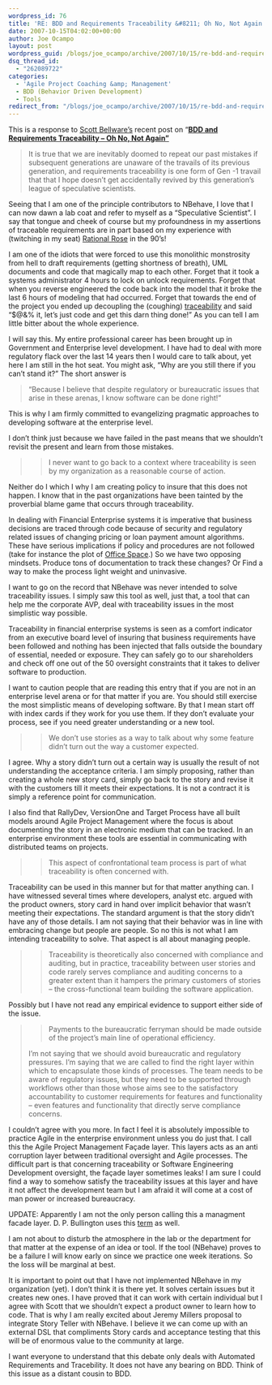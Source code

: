 ```yaml
---
wordpress_id: 76
title: 'RE: BDD and Requirements Traceability &#8211; Oh No, Not Again'
date: 2007-10-15T04:02:00+00:00
author: Joe Ocampo
layout: post
wordpress_guid: /blogs/joe_ocampo/archive/2007/10/15/re-bdd-and-requirements-traceability-oh-no-not-again.aspx
dsq_thread_id:
  - "262089722"
categories:
  - 'Agile Project Coaching &amp; Management'
  - BDD (Behavior Driven Development)
  - Tools
redirect_from: "/blogs/joe_ocampo/archive/2007/10/15/re-bdd-and-requirements-traceability-oh-no-not-again.aspx/"
---
```

This is a response to <a href="http://codebetter.com/blogs/scott.bellware/default.aspx" target="_blank">Scott Bellware’s</a> recent post on “**<a href="http://codebetter.com/blogs/scott.bellware/archive/2007/10/14/169723.aspx" target="_blank">BDD and Requirements Traceability &#8211; Oh No, Not Again”</a>**

> It is true that we are inevitably doomed to repeat our past mistakes if subsequent generations are unaware of the travails of its previous generation, and requirements traceability is one form of Gen -1 travail that that I hope doesn&#8217;t get accidentally revived by this generation&#8217;s league of speculative scientists.

Seeing that I am one of the principle contributors to NBehave, I love that I can now dawn a lab coat and refer to myself as a “Speculative Scientist”. I say that tongue and cheek of course but my profoundness in my assertions of traceable requirements are in part based on my experience with (twitching in my seat) <a href="http://en.wikipedia.org/wiki/Rational_Software" target="_blank">Rational Rose</a> in the 90’s!

I am one of the idiots that were forced to use this monolithic monstrosity from hell to draft requirements (getting shortness of breath), UML documents and code that magically map to each other. Forget that it took a systems administrator 4 hours to lock on unlock requirements. Forget that when you reverse engineered the code back into the model that it broke the last 6 hours of modeling that had occurred. Forget that towards the end of the project you ended up decoupling the (coughing) <a href="http://en.wikipedia.org/wiki/Traceability" target="_blank">traceability</a> and said “$@&% it, let’s just code and get this darn thing done!” As you can tell I am little bitter about the whole experience.

I will say this. My entire professional career has been brought up in Government and Enterprise level development. I have had to deal with more regulatory flack over the last 14 years then I would care to talk about, yet here I am still in the hot seat. You might ask, “Why are you still there if you can’t stand it?” The short answer is 

> “Because I believe that despite regulatory or bureaucratic issues that arise in these arenas, I know software can be done right!”

This is why I am firmly committed to evangelizing pragmatic approaches to developing software at the enterprise level.

I don’t think just because we have failed in the past means that we shouldn’t revisit the present and learn from those mistakes.

> >I never want to go back to a context where traceability is seen by my organization as a reasonable course of action.

Neither do I which I why I am creating policy to insure that this does not happen. I know that in the past organizations have been tainted by the proverbial blame game that occurs through traceability. 

In dealing with Financial Enterprise systems it is imperative that business decisions are traced through code because of security and regulatory related issues of changing pricing or loan payment amount algorithms. These have serious implications if policy and procedures are not followed (take for instance the plot of <a href="http://www.imdb.com/title/tt0151804/" target="_blank">Office Space</a>.) So we have two opposing mindsets. Produce tons of documentation to track these changes? Or Find a way to make the process light weight and uninvasive.

I want to go on the record that NBehave was never intended to solve traceability issues. I simply saw this tool as well, just that, a tool that can help me the corporate AVP, deal with traceability issues in the most simplistic way possible. 

Traceability in financial enterprise systems is seen as a comfort indicator from an executive board level of insuring that business requirements have been followed and nothing has been injected that falls outside the boundary of essential, needed or exposure. They can safely go to our shareholders and check off one out of the 50 oversight constraints that it takes to deliver software to production.

I want to caution people that are reading this entry that if you are not in an enterprise level arena or for that matter if you are. You should still exercise the most simplistic means of developing software. By that I mean start off with index cards if they work for you use them. If they don’t evaluate your process, see if you need greater understanding or a new tool.

> >We don&#8217;t use stories as a way to talk about why some feature didn&#8217;t turn out the way a customer expected.

I agree. Why a story didn’t turn out a certain way is usually the result of not understanding the acceptance criteria. I am simply proposing, rather than creating a whole new story card, simply go back to the story and revise it with the customers till it meets their expectations. It is not a contract it is simply a reference point for communication.

I also find that RallyDev, VersionOne and Target Process have all built models around Agile Project Management where the focus is about documenting the story in an electronic medium that can be tracked. In an enterprise environment these tools are essential in communicating with distributed teams on projects.

> > This aspect of confrontational team process is part of what traceability is often concerned with.

Traceability can be used in this manner but for that matter anything can. I have witnessed several times where developers, analyst etc. argued with the product owners, story card in hand over implicit behavior that wasn’t meeting their expectations. The standard argument is that the story didn’t have any of those details. I am not saying that their behavior was in line with embracing change but people are people. So no this is not what I am intending traceability to solve. That aspect is all about managing people.

> > Traceability is theoretically also concerned with compliance and auditing, but in practice, traceability between user stories and code rarely serves compliance and auditing concerns to a greater extent than it hampers the primary customers of stories &#8211; the cross-functional team building the software application.

Possibly but I have not read any empirical evidence to support either side of the issue.

> > Payments to the bureaucratic ferryman should be made outside of the project&#8217;s main line of operational efficiency.
> 
> I&#8217;m not saying that we should avoid bureaucratic and regulatory pressures. I&#8217;m saying that we are called to find the right layer within which to encapsulate those kinds of processes. The team needs to be aware of regulatory issues, but they need to be supported through workflows other than those whose aims see to the satisfactory accountability to customer requirements for features and functionality &#8211; even features and functionality that directly serve compliance concerns.

I couldn’t agree with you more. In fact I feel it is absolutely impossible to practice Agile in the enterprise environment unless you do just that. I call this the Agile Project Management Façade layer. This layers acts as an anti corruption layer between traditional oversight and Agile processes. The difficult part is that concerning traceability or Software Engineering Development oversight, the façade layer sometimes leaks! I am sure I could find a way to somehow satisfy the traceability issues at this layer and have it not affect the development team but I am afraid it will come at a cost of man power or increased bureaucracy.

UPDATE: Apparently I am not the only person calling this a managment facade layer. D. P. Bullington uses this [term](http://blog.softwareishardwork.com/2007/10/you-need-agilefaade.html) as well. 

I am not about to disturb the atmosphere in the lab or the department for that matter at the expense of an idea or tool. If the tool (NBehave) proves to be a failure I will know early on since we practice one week iterations. So the loss will be marginal at best.

It is important to point out that I have not implemented NBehave in my organization (yet). I don’t think it is there yet. It solves certain issues but it creates new ones. I have proved that it can work with certain individual but I agree with Scott that we shouldn’t expect a product owner to learn how to code. That is why I am really excited about Jeremy Millers proposal to integrate Story Teller with NBehave. I believe it we can come up with an external DSL that compliments Story cards and acceptance testing that this will be of enormous value to the community at large. 

I want everyone to understand that this debate only deals with Automated Requirements and Tracebility. It does not have any bearing on BDD. Think of this issue as a distant cousin to BDD.